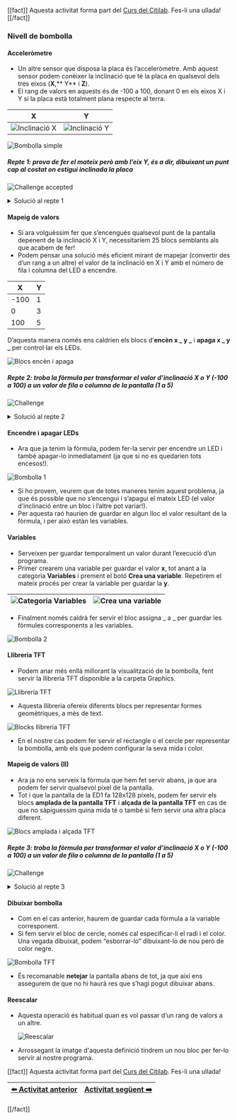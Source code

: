 [[fact]]
Aquesta activitat forma part del [Curs del Citilab](../citilab-course-ca). Fes-li una ullada!
[[/fact]]

### Nivell de bombolla

#### Acceleròmetre

* Un altre sensor que disposa la placa és l’acceleròmetre. Amb aquest sensor podem conèixer la inclinació que té la placa en qualsevol dels tres eixos (**X**,\*\* Y\*\* i **Z**).
* El rang de valors en aquests és de -100 a 100, donant 0 en els eixos X i Y si la placa està totalment plana respecte al terra.

| X | Y |
|---|---|
| ![Inclinació X](cm03-01-inclinaciox.png) | ![Inclinació Y](cm03-02-inclinacioy.png) |

![Bombolla simple](cm03-03-bombolla-simple.png)

##### Repte 1: prova de fer el mateix però amb l’eix Y, és a dir, dibuixant un punt cap al costat on estigui inclinada la placa

![Challenge accepted](cm-challenge.png)

<details> <summary>Solució al repte 1</summary> 

![Solució repte 1](cm03-s1.png)

 </details>

#### Mapeig de valors

* Si ara volguèssim fer que s’encenguès qualsevol punt de la pantalla depenent de la inclinació X i Y, necessitaríem 25 blocs semblants als que acabem de fer!
* Podem pensar una solució més eficient mirant de mapejar (convertir des d’un rang a un altre) el valor de la inclinació en X i Y amb el número de fila i columna del LED a encendre.

| X | Y |
|---|---|
| \-100 | 1 |
| 0 | 3 |
| 100 | 5 |

D’aquesta manera només ens caldrien els blocs d’**encèn x \_ y \_** i **apaga x \_ y \_** per control·lar els LEDs.

![Blocs encèn i apaga](cm03-04-pantallaxy.png)

##### Repte 2: troba la fòrmula per transformar el valor d’inclinació X o Y (-100 a 100) a un valor de fila o columna de la pantalla (1 a 5)

![Challenge](cm-challenge.png)

<details> <summary>Solució al repte 2</summary> 

![Solució repte 2](cm03-s2.png)

 </details>

#### Encendre i apagar LEDs

* Ara que ja tenim la fòrmula, podem fer-la servir per encendre un LED i també apagar-lo inmediatament (ja que si no es quedarien tots encesos!).

![Bombolla 1](cm03-05-bombolla1.png)

* Si ho provem, veurem que de totes maneres tenim aquest problema, ja que és possible que no s’encengui i s’apagui el mateix LED (el valor d’inclinació entre un bloc i l’altre pot variar!).
* Per aquesta raó haurien de guardar en algun lloc el valor resultant de la fòrmula, i per això estàn les variables.

#### Variables

* Serveixen per guardar temporalment un valor durant l’execució d’un programa.
* Primer crearem una variable per guardar el valor **x**, tot anant a la categoria **Variables** i prement el botó **Crea una variable**. Repetirem el mateix procés per crear la variable per guardar la **y**.

| ![Categoria Variables](cm03-07-variable1.png) | ![Crea una variable](cm03-08-variable2.png) |
|--|--|

* Finalment només caldrà fer servir el bloc assigna \_ a \_ per guardar les fòrmules corresponents a les variables.

![Bombolla 2](cm03-09-bombolla2.png)

#### Llibreria TFT

* Podem anar més enllà millorant la visualització de la bombolla, fent servir la llibreria TFT disponible a la carpeta Graphics.

![Llibreria TFT](cm03-10-tft.png)

* Aquesta llibreria ofereix diferents blocs per representar formes geomètriques, a més de text.

![Blocks llibreria TFT](cm03-11-tft-blocs.png)

* En el nostre cas podem fer servir el rectangle o el cercle per representar la bombolla, amb els que podem configurar la seva mida i color.

#### Mapeig de valors (II)

* Ara ja no ens serveix la fòrmula que hem fet servir abans, ja que ara podem fer servir qualsevol píxel de la pantalla.
* Tot i que la pantalla de la ED1 fa 128x128 píxels, podem fer servir els blocs **amplada de la pantalla TFT** i **alçada de la pantalla TFT** en cas de que no sàpiguessim quina mida té o també si fem servir una altra placa diferent.

![Blocs amplada i alçada TFT](cm03-12-tft-amplada.png)

##### Repte 3: troba la fòrmula per transformar el valor d’inclinació X o Y (-100 a 100) a un valor de fila o columna de la pantalla (1 a 5)

![Challenge](cm-challenge.png)

<details> <summary>Solució al repte 3</summary> 

![Solució repte 3](cm03-s3.png)

 </details>

#### Dibuixar bombolla

* Com en el cas anterior, haurem de guardar cada fòrmula a la variable corresponent.
* Si fem servir el bloc de cercle, només cal especificar-li el radi i el color. Una vegada dibuixat, podem “esborrar-lo” dibuixant-lo de nou però de color negre.

![Bombolla TFT](cm03-13-bombolla-tft.png)

* És recomanable **netejar** la pantalla abans de tot, ja que així ens assegurem de que no hi haurà res que s’hagi pogut dibuixar abans.

#### Reescalar

* Aquesta operació és habitual quan es vol passar d’un rang de valors a un altre.

  ![Reescalar](cm03-14-rescale.png)
* Arrossegant la imatge d'aquesta definició tindrem un nou bloc per fer-lo servir al nostre programa.

[[fact]]
Aquesta activitat forma part del [Curs del Citilab](../citilab-course-ca). Fes-li una ullada!

| [⬅️ Activitat anterior](../citilab-course-02-ca) | [Activitat següent ➡️](../citilab-course-04-ca) |
|--|--|

[[/fact]]
